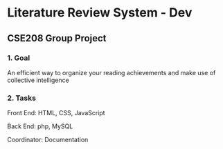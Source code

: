 # Literature Review System - Dev
## CSE208 Group Project

### 1. Goal
An efficient way to organize your reading achievements and make use of collective intelligence

### 2. Tasks
Front End: HTML, CSS, JavaScript

Back End: php, MySQL

Coordinator: Documentation
